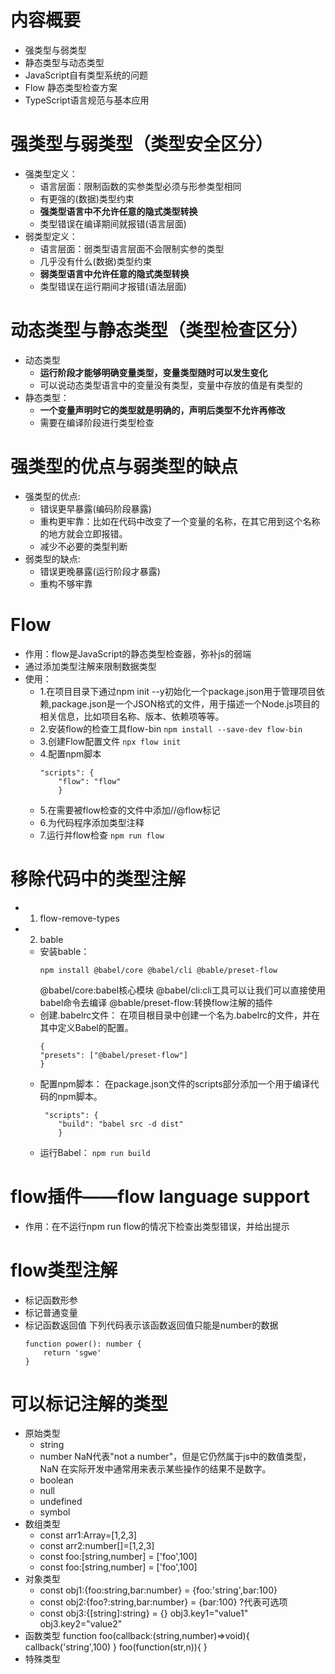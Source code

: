 # 内容概要
* 强类型与弱类型
* 静态类型与动态类型
* JavaScript自有类型系统的问题
* Flow 静态类型检查方案
* TypeScript语言规范与基本应用

# 强类型与弱类型（类型安全区分）
* 强类型定义：
    * 语言层面：限制函数的实参类型必须与形参类型相同
    * 有更强的(数据)类型约束
    * **强类型语言中不允许任意的隐式类型转换**
    * 类型错误在编译期间就报错(语言层面)
* 弱类型定义：
    * 语言层面：弱类型语言层面不会限制实参的类型
    * 几乎没有什么(数据)类型约束
    * **弱类型语言中允许任意的隐式类型转换**
    * 类型错误在运行期间才报错(语法层面)

# 动态类型与静态类型（类型检查区分）
* 动态类型
    * **运行阶段才能够明确变量类型，变量类型随时可以发生变化**
    * 可以说动态类型语言中的变量没有类型，变量中存放的值是有类型的
* 静态类型：
    * **一个变量声明时它的类型就是明确的，声明后类型不允许再修改**
    * 需要在编译阶段进行类型检查

# 强类型的优点与弱类型的缺点
* 强类型的优点:
    * 错误更早暴露(编码阶段暴露)
    * 重构更牢靠：比如在代码中改变了一个变量的名称，在其它用到这个名称的地方就会立即报错。
    * 减少不必要的类型判断
* 弱类型的缺点:
    * 错误更晚暴露(运行阶段才暴露)
    * 重构不够牢靠

# Flow
* 作用：flow是JavaScript的静态类型检查器，弥补js的弱端
* 通过添加类型注解来限制数据类型
* 使用：
    * 1.在项目目录下通过npm init --y初始化一个package.json用于管理项目依赖,package.json是一个JSON格式的文件，用于描述一个Node.js项目的相关信息，比如项目名称、版本、依赖项等等。
    * 2.安装flow的检查工具flow-bin
        ```npm install --save-dev flow-bin```
    * 3.创建Flow配置文件
        ```npx flow init```
    * 4.配置npm脚本
        ```
        "scripts": {
            "flow": "flow"
            }
        ```
    * 5.在需要被flow检查的文件中添加//@flow标记
    * 6.为代码程序添加类型注释
    * 7.运行并flow检查
        ``` npm run flow ```

# 移除代码中的类型注解
* 1. flow-remove-types
* 2. bable
    * 安装bable：
        ```
        npm install @babel/core @babel/cli @bable/preset-flow
        ```
        @babel/core:babel核心模块
        @babel/cli:cli工具可以让我们可以直接使用babel命令去编译
        @bable/preset-flow:转换flow注解的插件
    * 创建.babelrc文件：
        在项目根目录中创建一个名为.babelrc的文件，并在其中定义Babel的配置。
        ```
        {
        "presets": ["@babel/preset-flow"]
        }
        ```
    * 配置npm脚本：
        在package.json文件的scripts部分添加一个用于编译代码的npm脚本。
        ```
         "scripts": {
            "build": "babel src -d dist"
            }
        ```
    * 运行Babel：
        ```npm run build```

# flow插件——flow language support
* 作用：在不运行npm run flow的情况下检查出类型错误，并给出提示

# flow类型注解
* 标记函数形参
* 标记普通变量
* 标记函数返回值
    下列代码表示该函数返回值只能是number的数据
    ```
    function power(): number {
        return 'sgwe'
    }
    ```

# 可以标记注解的类型
* 原始类型
    * string
    * number
    NaN代表"not a number"，但是它仍然属于js中的数值类型，NaN 在实际开发中通常用来表示某些操作的结果不是数字。
    * boolean
    * null
    * undefined
    * symbol
* 数组类型
    * const arr1:Array<number>=[1,2,3]
    * const arr2:number[]=[1,2,3]
    * const foo:[string,number] = ['foo',100]
    * const foo:[string,number] = ['foo',100]
* 对象类型
    * const obj1:{foo:string,bar:number} = {foo:'string',bar:100}
    * const obj2:{foo?:string,bar:number} = {bar:100}    ?代表可选项
    * const obj3:{[string]:string} = {}
        obj3.key1="value1"
        obj3.key2="value2"
* 函数类型
function foo(callback:(string,number)=>void){
    callback('string',100)
}
foo(function(str,n)){
}
* 特殊类型

